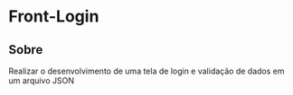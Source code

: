 # Front-Login

## Sobre

 Realizar o desenvolvimento de uma tela de login e validação de dados em um arquivo JSON
